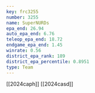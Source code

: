 ```yaml
---
key: frc3255
number: 3255
name: SuperNURDs
epa_end: 26.94
auto_epa_end: 6.76
teleop_epa_end: 18.72
endgame_epa_end: 1.45
winrate: 0.56
district_epa_rank: 189
district_epa_percentile: 0.8951
type: Team
---
```

[[2024caph]]
[[2024casd]]
